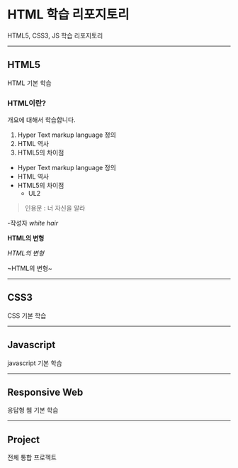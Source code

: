 # HTML 학습 리포지토리
HTML5, CSS3, JS 학습 리포지토리


--------------------------

## HTML5 
HTML 기본 학습

### HTML이란?
개요에 대해서 학습합니다.
1. Hyper Text markup language 정의
2. HTML 역사
3. HTML5의 차이점

- Hyper Text markup language 정의
- HTML 역사
- HTML5의 차이점
  - UL2
  
> 인용문 : 너 자신을 알라

-작성자 *white hair*
  
  **HTML의 변형**

  *HTML의 변형*

  ~HTML의 변형~

---------------------------


## CSS3
CSS 기본 학습

---------------------------

## Javascript
javascript 기본 학습

---------------------------

## Responsive Web
응답형 웹 기본 학습

---------------------------

## Project
전체 통합 프로젝트
